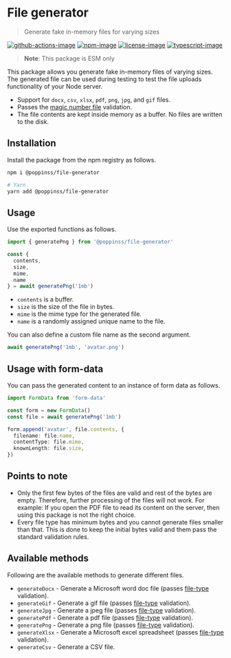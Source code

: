 # File generator
> Generate fake in-memory files for varying sizes

[![github-actions-image]][github-actions-url] [![npm-image]][npm-url] [![license-image]][license-url] [![typescript-image]][typescript-url]

> **Note**: This package is ESM only

This package allows you generate fake in-memory files of varying sizes. The generated file can be used during testing to test the file uploads functionality of your Node server.

- Support for `docx`, `csv`, `xlsx`, `pdf`, `png`, `jpg`, and `gif` files.
- Passes the [magic number file](https://gist.github.com/leommoore/f9e57ba2aa4bf197ebc5) validation.
- The file contents are kept inside memory as a buffer. No files are written to the disk.

## Installation
Install the package from the npm registry as follows.

```sh
npm i @poppinss/file-generator

# Yarn
yarn add @poppinss/file-generator
```

## Usage
Use the exported functions as follows.

```ts
import { generatePng } from '@poppinss/file-generator'

const {
  contents,
  size,
  mime,
  name
} = await generatePng('1mb')
```

- `contents` is a buffer.
- `size` is the size of the file in bytes.
- `mime` is the mime type for the generated file.
- `name` is a randomly assigned unique name to the file.

You can also define a custom file name as the second argument.

```ts
await generatePng('1mb', 'avatar.png')
```

## Usage with form-data
You can pass the generated content to an instance of form data as follows.

```ts
import FormData from 'form-data'

const form = new FormData()
const file = await generatePng('1mb')

form.append('avatar', file.contents, {
  filename: file.name,
  contentType: file.mime,
  knownLength: file.size,
})
```

## Points to note

- Only the first few bytes of the files are valid and rest of the bytes are empty. Therefore, further processing of the files will not work. For example: If you open the PDF file to read its content on the server, then using this package is not the right choice.
- Every file type has minimum bytes and you cannot generate files smaller than that. This is done to keep the initial bytes valid and them pass the standard validation rules.

## Available methods
Following are the available methods to generate different files.

- `generateDocx` - Generate a Microsoft word doc file (passes [file-type][1] validation).
- `generateGif` - Generate a gif file (passes [file-type][1] validation).
- `generateJpg` - Generate a jpeg file (passes [file-type][1] validation).
- `generatePdf` - Generate a pdf file (passes [file-type][1] validation).
- `generatePng` - Generate a png file (passes [file-type][1] validation).
- `generateXlsx` - Generate a Microsoft excel spreadsheet (passes [file-type][1] validation).
- `generateCsv` - Generate a CSV file.

[github-actions-image]: https://img.shields.io/github/workflow/status/poppinss/file-generator/test?style=for-the-badge
[github-actions-url]: https://github.com/poppinss/file-generator/actions/workflows/test.yml "github-actions"

[npm-image]: https://img.shields.io/npm/v/@poppinss/file-generator.svg?style=for-the-badge&logo=npm
[npm-url]: https://npmjs.org/package/@poppinss/file-generator "npm"

[license-image]: https://img.shields.io/npm/l/@poppinss/file-generator?color=blueviolet&style=for-the-badge
[license-url]: LICENSE.md "license"

[typescript-image]: https://img.shields.io/badge/Typescript-294E80.svg?style=for-the-badge&logo=typescript
[typescript-url]:  "typescript"

[1]: https://github.com/sindresorhus/file-type
